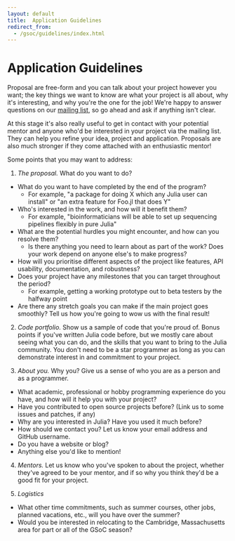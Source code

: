 ```yaml
---
layout: default
title:  Application Guidelines
redirect_from:
  - /gsoc/guidelines/index.html
---
```


# Application Guidelines

Proposal are free-form and you can talk about your project however you want; the key things we want to know are what your project is all about, why it's interesting, and why you're the one for the job! We're happy to answer questions on our [mailing list](), so go ahead and ask if anything isn't clear.

At this stage it's also really useful to get in contact with your potential mentor and anyone who'd be interested in your project via the mailing list. They can help you refine your idea, project and application. Proposals are also much stronger if they come attached with an enthusiastic mentor!

Some points that you may want to address:

1. *The proposal.* What do you want to do?
  - What do you want to have completed by the end of the program?
    - For example, "a package for doing X which any Julia user can install" or "an extra feature for Foo.jl that does Y"
  - Who's interested in the work, and how will it benefit them?
    - For example, "bioinformaticians will be able to set up sequencing pipelines flexibly in pure Julia"
  - What are the potential hurdles you might encounter, and how can you resolve them?
    - Is there anything you need to learn about as part of the work? Does your work depend on anyone else's to make progress?
  - How will you prioritise different aspects of the project like features, API usability, documentation, and robustness?
  - Does your project have any milestones that you can target throughout the period?
    - For example, getting a working prototype out to beta testers by the halfway point
  - Are there any stretch goals you can make if the main project goes smoothly? Tell us how you're going to wow us with the final result!

2. *Code portfolio.* Show us a sample of code that you're proud of. Bonus points if you've written Julia code before, but we mostly care about seeing what you can do, and the skills that you want to bring to the Julia community. You don't need to be a star programmer as long as you can demonstrate interest in and commitment to your project.

3. *About you.* Why you? Give us a sense of who you are as a person and as a programmer.
  - What academic, professional or hobby programming experience do you have, and how will it help you with your project?
  - Have you contributed to open source projects before? (Link us to some issues and patches, if any)
  - Why are you interested in Julia? Have you used it much before?
  - How should we contact you? Let us know your email address and GitHub username.
  - Do you have a website or blog?
  - Anything else you'd like to mention!

4. *Mentors.* Let us know who you've spoken to about the project, whether they've agreed to be your mentor, and if so why you think they'd be a good fit for your project.

5. *Logistics*
  - What other time commitments, such as summer courses, other jobs, planned vacations, etc., will you have over the summer?
  - Would you be interested in relocating to the Cambridge, Massachusetts area for part or all of the GSoC season?

